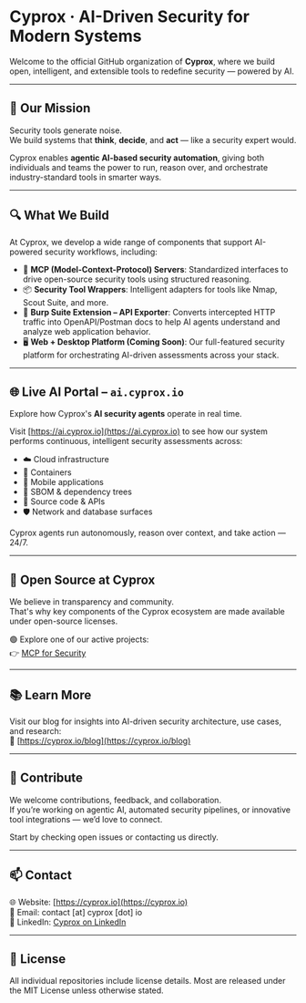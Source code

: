 # Cyprox · AI-Driven Security for Modern Systems

Welcome to the official GitHub organization of **Cyprox**, where we build open, intelligent, and extensible tools to redefine security — powered by AI.

---

## 🧠 Our Mission

Security tools generate noise.  
We build systems that **think**, **decide**, and **act** — like a security expert would.

Cyprox enables **agentic AI-based security automation**, giving both individuals and teams the power to run, reason over, and orchestrate industry-standard tools in smarter ways.

---

## 🔍 What We Build

At Cyprox, we develop a wide range of components that support AI-powered security workflows, including:

- 🔄 **MCP (Model-Context-Protocol) Servers**: Standardized interfaces to drive open-source security tools using structured reasoning.
- 📦 **Security Tool Wrappers**: Intelligent adapters for tools like Nmap, Scout Suite, and more.
- 🧩 **Burp Suite Extension – API Exporter**: Converts intercepted HTTP traffic into OpenAPI/Postman docs to help AI agents understand and analyze web application behavior.
- 🖥️ **Web + Desktop Platform (Coming Soon)**: Our full-featured security platform for orchestrating AI-driven assessments across your stack.

---

## 🌐 Live AI Portal – `ai.cyprox.io`

Explore how Cyprox's **AI security agents** operate in real time.

Visit [https://ai.cyprox.io](https://ai.cyprox.io) to see how our system performs continuous, intelligent security assessments across:

- ☁️ Cloud infrastructure  
- 🐳 Containers  
- 📱 Mobile applications  
- 📂 SBOM & dependency trees  
- 🧬 Source code & APIs  
- 🛡️ Network and database surfaces  

Cyprox agents run autonomously, reason over context, and take action — 24/7.

---

## 🚀 Open Source at Cyprox

We believe in transparency and community.  
That's why key components of the Cyprox ecosystem are made available under open-source licenses.

🟢 Explore one of our active projects:  
👉 [MCP for Security](https://github.com/cyproxio/mcp-for-security)

---

## 📚 Learn More

Visit our blog for insights into AI-driven security architecture, use cases, and research:  
📖 [https://cyprox.io/blog](https://cyprox.io/blog)

---

## 🤝 Contribute

We welcome contributions, feedback, and collaboration.  
If you’re working on agentic AI, automated security pipelines, or innovative tool integrations — we’d love to connect.

Start by checking open issues or contacting us directly.

---

## 📫 Contact

🌐 Website: [https://cyprox.io](https://cyprox.io)  
📧 Email: contact [at] cyprox [dot] io  
🔗 LinkedIn: [Cyprox on LinkedIn](https://www.linkedin.com/company/cyproxio)

---

## 📄 License

All individual repositories include license details. Most are released under the MIT License unless otherwise stated.
